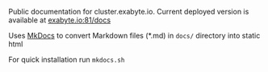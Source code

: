 Public documentation for cluster.exabyte.io. Current deployed version is available at [exabyte.io:81/docs](http://exabyte.io:81/docs)

Uses [MkDocs](http://www.mkdocs.org/#getting-started) to convert Markdown files (*.md) in `docs/` directory into static html

For quick installation run `mkdocs.sh`
